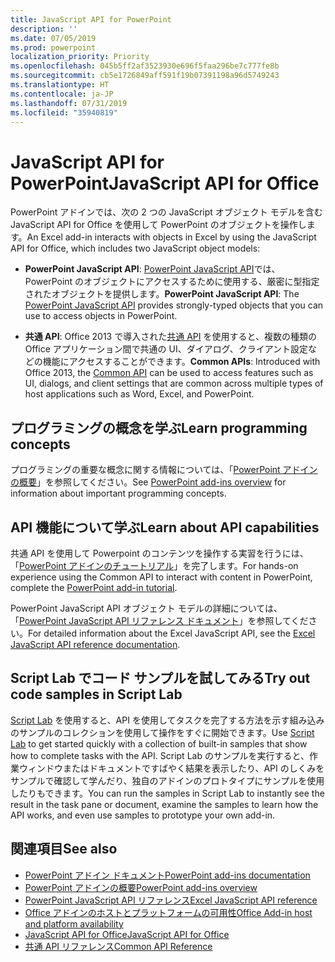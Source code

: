 ```yaml
---
title: JavaScript API for PowerPoint
description: ''
ms.date: 07/05/2019
ms.prod: powerpoint
localization_priority: Priority
ms.openlocfilehash: 045b5ff2af3523930e696f5faa296be7c777fe8b
ms.sourcegitcommit: cb5e1726849aff591f19b07391198a96d5749243
ms.translationtype: HT
ms.contentlocale: ja-JP
ms.lasthandoff: 07/31/2019
ms.locfileid: "35940819"
---
```

# <a name="javascript-api-for-powerpoint"></a><span data-ttu-id="9de6c-102">JavaScript API for PowerPoint</span><span class="sxs-lookup"><span data-stu-id="9de6c-102">JavaScript API for Office</span></span>

<span data-ttu-id="9de6c-103">PowerPoint アドインでは、次の 2 つの JavaScript オブジェクト モデルを含む JavaScript API for Office を使用して PowerPoint のオブジェクトを操作します。</span><span class="sxs-lookup"><span data-stu-id="9de6c-103">An Excel add-in interacts with objects in Excel by using the JavaScript API for Office, which includes two JavaScript object models:</span></span>

* <span data-ttu-id="9de6c-104">**PowerPoint JavaScript API**: [PowerPoint JavaScript API](/javascript/api/powerpoint)では、PowerPoint のオブジェクトにアクセスするために使用する、厳密に型指定されたオブジェクトを提供します。</span><span class="sxs-lookup"><span data-stu-id="9de6c-104">**PowerPoint JavaScript API**: The [PowerPoint JavaScript API](/javascript/api/powerpoint) provides strongly-typed objects that you can use to access objects in PowerPoint.</span></span>

* <span data-ttu-id="9de6c-105">**共通 API**: Office 2013 で導入された[共通 API](/javascript/api/office) を使用すると、複数の種類の Office アプリケーション間で共通の UI、ダイアログ、クライアント設定などの機能にアクセスすることができます。</span><span class="sxs-lookup"><span data-stu-id="9de6c-105">**Common APIs**: Introduced with Office 2013, the [Common API](/javascript/api/office) can be used to access features such as UI, dialogs, and client settings that are common across multiple types of host applications such as Word, Excel, and PowerPoint.</span></span>

## <a name="learn-programming-concepts"></a><span data-ttu-id="9de6c-106">プログラミングの概念を学ぶ</span><span class="sxs-lookup"><span data-stu-id="9de6c-106">Learn programming concepts</span></span>

<span data-ttu-id="9de6c-107">プログラミングの重要な概念に関する情報については、「[PowerPoint アドインの概要](../../powerpoint/powerpoint-add-ins.md)」を参照してください。</span><span class="sxs-lookup"><span data-stu-id="9de6c-107">See [PowerPoint add-ins overview](../../powerpoint/powerpoint-add-ins.md) for information about important programming concepts.</span></span>

## <a name="learn-about-api-capabilities"></a><span data-ttu-id="9de6c-108">API 機能について学ぶ</span><span class="sxs-lookup"><span data-stu-id="9de6c-108">Learn about API capabilities</span></span>

<span data-ttu-id="9de6c-109">共通 API を使用して Powerpoint のコンテンツを操作する実習を行うには、「[PowerPoint アドインのチュートリアル](../../tutorials/powerpoint-tutorial.md)」を完了します。</span><span class="sxs-lookup"><span data-stu-id="9de6c-109">For hands-on experience using the Common API to interact with content in PowerPoint, complete the [PowerPoint add-in tutorial](../../tutorials/powerpoint-tutorial.md).</span></span>

<span data-ttu-id="9de6c-110">PowerPoint JavaScript API オブジェクト モデルの詳細については、「[PowerPoint JavaScript API リファレンス ドキュメント](/javascript/api/powerpoint)」を参照してください。</span><span class="sxs-lookup"><span data-stu-id="9de6c-110">For detailed information about the Excel JavaScript API, see the [Excel JavaScript API reference documentation](/javascript/api/powerpoint).</span></span>

## <a name="try-out-code-samples-in-script-lab"></a><span data-ttu-id="9de6c-111">Script Lab でコード サンプルを試してみる</span><span class="sxs-lookup"><span data-stu-id="9de6c-111">Try out code samples in Script Lab</span></span>

<span data-ttu-id="9de6c-112">[Script Lab](../../overview/explore-with-script-lab.md) を使用すると、API を使用してタスクを完了する方法を示す組み込みのサンプルのコレクションを使用して操作をすぐに開始できます。</span><span class="sxs-lookup"><span data-stu-id="9de6c-112">Use [Script Lab](../../overview/explore-with-script-lab.md) to get started quickly with a collection of built-in samples that show how to complete tasks with the API.</span></span> <span data-ttu-id="9de6c-113">Script Lab のサンプルを実行すると、作業ウィンドウまたはドキュメントですばやく結果を表示したり、API のしくみをサンプルで確認して学んだり、独自のアドインのプロトタイプにサンプルを使用したりもできます。</span><span class="sxs-lookup"><span data-stu-id="9de6c-113">You can run the samples in Script Lab to instantly see the result in the task pane or document, examine the samples to learn how the API works, and even use samples to prototype your own add-in.</span></span>

## <a name="see-also"></a><span data-ttu-id="9de6c-114">関連項目</span><span class="sxs-lookup"><span data-stu-id="9de6c-114">See also</span></span>

- [<span data-ttu-id="9de6c-115">PowerPoint アドイン ドキュメント</span><span class="sxs-lookup"><span data-stu-id="9de6c-115">PowerPoint add-ins documentation</span></span>](../../powerpoint/index.md)
- [<span data-ttu-id="9de6c-116">PowerPoint アドインの概要</span><span class="sxs-lookup"><span data-stu-id="9de6c-116">PowerPoint add-ins overview</span></span>](../../powerpoint/powerpoint-add-ins.md)
- [<span data-ttu-id="9de6c-117">PowerPoint JavaScript API リファレンス</span><span class="sxs-lookup"><span data-stu-id="9de6c-117">Excel JavaScript API reference</span></span>](/javascript/api/powerpoint)
- [<span data-ttu-id="9de6c-118">Office アドインのホストとプラットフォームの可用性</span><span class="sxs-lookup"><span data-stu-id="9de6c-118">Office Add-in host and platform availability</span></span>](../../overview/office-add-in-availability.md)
- [<span data-ttu-id="9de6c-119">JavaScript API for Office</span><span class="sxs-lookup"><span data-stu-id="9de6c-119">JavaScript API for Office</span></span>](../javascript-api-for-office.md)
- [<span data-ttu-id="9de6c-120">共通 API リファレンス</span><span class="sxs-lookup"><span data-stu-id="9de6c-120">Common API Reference</span></span>](/javascript/api/office)
